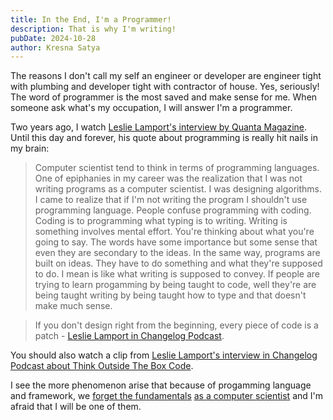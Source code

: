 ```yaml
---
title: In the End, I'm a Programmer!
description: That is why I'm writing!
pubDate: 2024-10-28
author: Kresna Satya
---
```


The reasons I don't call my self an engineer or developer are engineer tight with plumbing and developer tight with contractor of house.
Yes, seriously! The word of programmer is the most saved and make sense for me.
When someone ask what's my occupation, I will answer I'm a programmer.

Two years ago, I watch [Leslie Lamport's interview by Quanta Magazine](https://www.youtube.com/watch?v=rkZzg7Vowao&t=56s).
Until this day and forever, his quote about programming is really hit nails in my brain:

> Computer scientist tend to think in terms of programming languages.
One of epiphanies in my career was the realization that I was not writing programs as a computer scientist. 
I was designing algorithms. I came to realize that if I'm not writing the program I shouldn't use programming language.
People confuse programming with coding. Coding is to programming what typing is to writing.
Writing is something involves mental effort.
You're thinking about what you're going to say.
The words have some importance but some sense that even they are secondary to the ideas.
In the same way, programs are built on ideas.
They have to do something and what they're supposed to do.
I mean is like what writing is supposed to convey. If people are trying to learn progamming by being taught to code, well they're are being taught writing by being taught how to type and that doesn't make much sense.

> If you don't design right from the beginning, every piece of code is a patch - [Leslie Lamport in Changelog Podcast](https://www.youtube.com/shorts/F-wu2VlxVPE).

You should also watch a clip from [Leslie Lamport's interview in Changelog Podcast about Think Outside The Box Code](https://www.youtube.com/watch?v=tcBAOU5C2dY).

I see the more phenomenon arise that because of progamming language and framework, we [forget the fundamentals](https://www.youtube.com/watch?v=qhRXTAUHfpA&t=18m42s) [as a computer scientist](https://www.youtube.com/watch?v=qhRXTAUHfpA&t=23m34s)
and I'm afraid that I will be one of them.